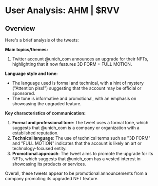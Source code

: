 # User Analysis: AHM | $RVV

## Overview

Here's a brief analysis of the tweets:

**Main topics/themes:**

1. Twitter account @unich_com announces an upgrade for their NFTs, highlighting that it now features 3D FORM + FULL MOTION.

**Language style and tone:**

* The language used is formal and technical, with a hint of mystery ("Attention plss!") suggesting that the account may be official or sponsored.
* The tone is informative and promotional, with an emphasis on showcasing the upgraded feature.

**Key characteristics of communication:**

1. **Formal and professional tone**: The tweet uses a formal tone, which suggests that @unich_com is a company or organization with a established reputation.
2. **Technical language**: The use of technical terms such as "3D FORM" and "FULL MOTION" indicates that the account is likely an art or technology-focused entity.
3. **Promotional approach**: The tweet aims to promote the upgrade for its NFTs, which suggests that @unich_com has a vested interest in showcasing its products or services.

Overall, these tweets appear to be promotional announcements from a company promoting its upgraded NFT feature.